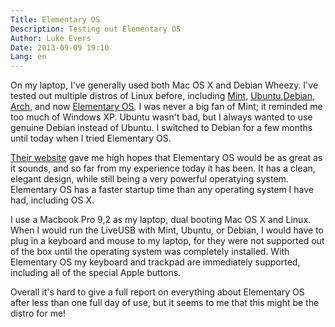 ```yaml
---
Title: Elementary OS
Description: Testing out Elementary OS
Author: Luke Evers
Date: 2013-09-09 19:10
Lang: en
---
```


On my laptop, I've generally used both Mac OS X and Debian Wheezy. I've tested out multiple distros of Linux before, including [Mint](http://www.linuxmint.com/), [Ubuntu](http://www.ubuntu.com/),[Debian](http://www.debian.org/), [Arch](https://www.archlinux.org/), and now [Elementary OS](http://elementaryos.org/). I was never a big fan of Mint; it reminded me too much of Windows XP. Ubuntu wasn't bad, but I always wanted to use genuine Debian instead of Ubuntu. I switched to Debian for a few months until today when I tried Elementary OS.

[Their website](http://elementaryos.org/) gave me high hopes that Elementary OS would be as great as it sounds, and so far from my experience today it has been. It has a clean, elegant design, while still being a very powerful operatying system. Elementary OS has a faster startup time than any operating system I have had, including OS X.

I use a Macbook Pro 9,2 as my laptop, dual booting Mac OS X and Linux. When I would run the LiveUSB with Mint, Ubuntu, or Debian, I would have to plug in a keyboard and mouse to my laptop, for they were not supported out of the box until the operating system was completely installed. With Elementary OS my keyboard and trackpad are immediately supported, including all of the special Apple buttons.

Overall it's hard to give a full report on everything about Elementary OS after less than one full day of use, but it seems to me that this might be the distro for me!
